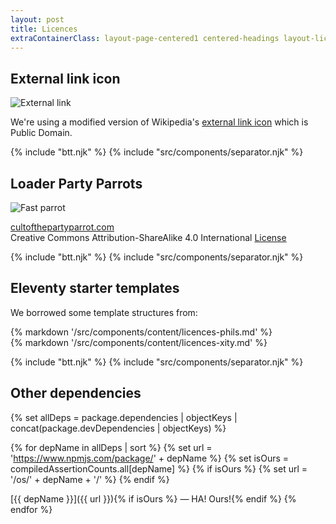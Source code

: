 ```yaml
---
layout: post
title: Licences
extraContainerClass: layout-page-centered1 centered-headings layout-licence
---
```


## External link icon

<p class="licence-container">
  <img src="https://upload.wikimedia.org/wikipedia/commons/2/25/External.svg" alt="External link"/>
</p>

We're using a modified version of Wikipedia's [external link icon](https://commons.wikimedia.org/wiki/File:External.svg) which is Public Domain.

{% include "btt.njk" %}
{% include "src/components/separator.njk" %}

## Loader Party Parrots

<p class="licence-container">
  <img src="/images/fastparrot.gif" alt="Fast parrot"/>
</p>

[cultofthepartyparrot.com](https://cultofthepartyparrot.com/)<br>Creative Commons Attribution-ShareAlike 4.0 International [License](https://github.com/jmhobbs/cultofthepartyparrot.com/blob/master/LICENSE)

{% include "btt.njk" %}
{% include "src/components/separator.njk" %}

## Eleventy starter templates

We borrowed some template structures from:

<div class="starter-container">
  <div class="starter-container-2col">
    <div class="tac">
      {% markdown '/src/components/content/licences-phils.md' %}
    </div>
    <div class="tac">
      {% markdown '/src/components/content/licences-xity.md' %}
    </div>
  </div>
</div>

{% include "btt.njk" %}
{% include "src/components/separator.njk" %}

## Other dependencies

<div class="deps-container">

{% set allDeps = package.dependencies | objectKeys | concat(package.devDependencies | objectKeys) %}

{% for depName in allDeps | sort %}
  {% set url = 'https://www.npmjs.com/package/' + depName %}
  {% set isOurs = compiledAssertionCounts.all[depName] %}
  {% if isOurs %}
    {% set url = '/os/' + depName + '/' %}
  {% endif %}

  [{{ depName }}]({{ url }}){% if isOurs %} — HA! Ours!{% endif %}
{% endfor %}

</div>
